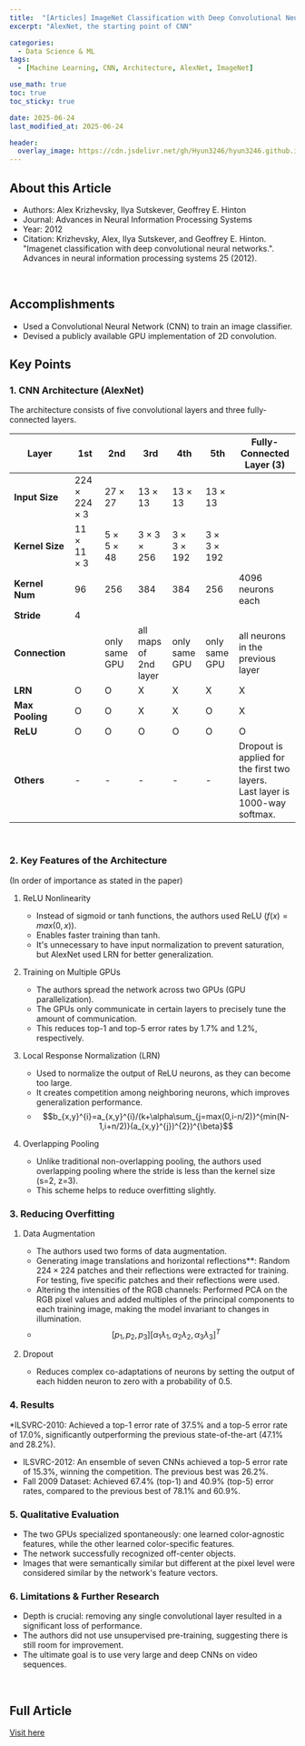 ```yaml
---
title:  "[Articles] ImageNet Classification with Deep Convolutional Neural Networks"
excerpt: "AlexNet, the starting point of CNN"

categories:
  - Data Science & ML
tags:
  - [Machine Learning, CNN, Architecture, AlexNet, ImageNet]

use_math: true
toc: true
toc_sticky: true

date: 2025-06-24
last_modified_at: 2025-06-24

header:
  overlay_image: https://cdn.jsdelivr.net/gh/Hyun3246/hyun3246.github.io@master/image/overlay%20image/Research%20Paper.png
---
```

## About this Article
-   Authors: Alex Krizhevsky, Ilya Sutskever, Geoffrey E. Hinton 
-   Journal: Advances in Neural Information Processing Systems 
-   Year: 2012 
-   Citation: Krizhevsky, Alex, Ilya Sutskever, and Geoffrey E. Hinton. "Imagenet classification with deep convolutional neural networks.". Advances in neural information processing systems 25 (2012). 

<br/>

## Accomplishments
* Used a Convolutional Neural Network (CNN) to train an image classifier. 
* Devised a publicly available GPU implementation of 2D convolution. 

## Key Points

### 1. CNN Architecture (AlexNet)
The architecture consists of five convolutional layers and three fully-connected layers. 

| Layer | 1st | 2nd | 3rd | 4th | 5th | Fully-Connected Layer (3) |
|---|---|---|---|---|---|---|
| **Input Size** | $224\times224\times3$ | $27\times27$ | $13\times13$ | $13\times13$ | $13\times13$ | |
| **Kernel Size** | $11\times11\times3$ | $5\times5\times48$ | $3\times3\times256$ | $3\times3\times192$ | $3\times3\times192$ | |
| **Kernel Num** | 96 | 256 | 384 | 384 | 256 | 4096 neurons each |
| **Stride** | 4 | | | | | |
| **Connection** | | only same GPU | all maps of 2nd layer | only same GPU | only same GPU | all neurons in the previous layer|
| **LRN** | O | O | X | X | X | X |
| **Max Pooling**| O | O | X | X | O | X |
| **ReLU**| O | O | O | O | O | O |
| **Others** | - | - | - | - | - | Dropout is applied for the first two layers. <br/> Last layer is 1000-way softmax. |

<br/>

### 2. Key Features of the Architecture
(In order of importance as stated in the paper)

1.  ReLU Nonlinearity
    * Instead of sigmoid or tanh functions, the authors used ReLU ($f(x)=max(0,x)$). 
    * Enables faster training than tanh. 
    * It's unnecessary to have input normalization to prevent saturation, but AlexNet used LRN for better generalization. 

2.  Training on Multiple GPUs
    * The authors spread the network across two GPUs (GPU parallelization). 
    * The GPUs only communicate in certain layers to precisely tune the amount of communication. 
    * This reduces top-1 and top-5 error rates by 1.7% and 1.2%, respectively. 

3.  Local Response Normalization (LRN)
    * Used to normalize the output of ReLU neurons, as they can become too large. 
    * It creates competition among neighboring neurons, which improves generalization performance.
    * $$b_{x,y}^{i}=a_{x,y}^{i}/(k+\alpha\sum_{j=max(0,i-n/2)}^{min(N-1,i+n/2)}(a_{x,y}^{j})^{2})^{\beta}$$

4.  Overlapping Pooling
    * Unlike traditional non-overlapping pooling, the authors used overlapping pooling where the stride is less than the kernel size (s=2, z=3). 
    * This scheme helps to reduce overfitting slightly. 

### 3. Reducing Overfitting

1.  Data Augmentation
    * The authors used two forms of data augmentation. 
    * Generating image translations and horizontal reflections**: Random $224\times224$ patches and their reflections were extracted for training. For testing, five specific patches and their reflections were used. 
    * Altering the intensities of the RGB channels: Performed PCA on the RGB pixel values and added multiples of the principal components to each training image, making the model invariant to changes in illumination. 
    * $$[p_{1},p_{2},p_{3}][\alpha_{1}\lambda_{1},\alpha_{2}\lambda_{2},\alpha_{3}\lambda_{3}]^{T}$$ 

2.  Dropout
    * Reduces complex co-adaptations of neurons by setting the output of each hidden neuron to zero with a probability of 0.5. 

### 4. Results
*ILSVRC-2010: Achieved a top-1 error rate of 37.5% and a top-5 error rate of 17.0%, significantly outperforming the previous state-of-the-art (47.1% and 28.2%). 
* ILSVRC-2012: An ensemble of seven CNNs achieved a top-5 error rate of 15.3%, winning the competition. The previous best was 26.2%. 
* Fall 2009 Dataset: Achieved 67.4% (top-1) and 40.9% (top-5) error rates, compared to the previous best of 78.1% and 60.9%. 

### 5. Qualitative Evaluation
* The two GPUs specialized spontaneously: one learned color-agnostic features, while the other learned color-specific features. 
* The network successfully recognized off-center objects. 
* Images that were semantically similar but different at the pixel level were considered similar by the network's feature vectors. 

### 6. Limitations & Further Research
* Depth is crucial: removing any single convolutional layer resulted in a significant loss of performance. 
* The authors did not use unsupervised pre-training, suggesting there is still room for improvement. 
* The ultimate goal is to use very large and deep CNNs on video sequences. 

<br/>

## Full Article

[Visit here](https://proceedings.neurips.cc/paper/2012/hash/c399862d3b9d6b76c8436e924a68c45b-Abstract.html)